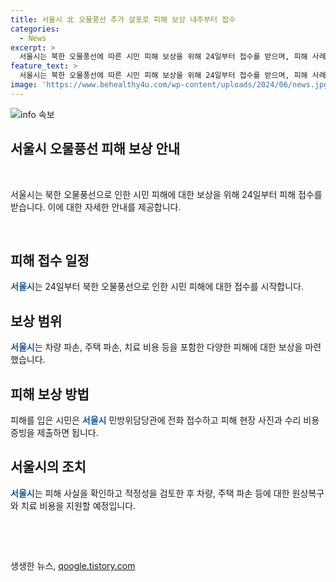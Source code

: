 ```yaml
---
title: 서울시 北 오물풍선 추가 살포로 피해 보상 내주부터 접수
categories:
  - News
excerpt: >
  서울시는 북한 오물풍선에 따른 시민 피해 보상을 위해 24일부터 접수를 받으며, 피해 사례는 테라스 천장 유리 파손 등 6건으로 알려졌다. 현재 법적 근거가 없지만, 시는 예비비를 활용해 보상에 나설 예정이며, 시민은 피해 사실을 확인하고 수리비 등을 지원받을 수 있다. 이로써 북한 오물풍선 피해 지원이 확대됨에 따라 추가 피해 우려가 높아진 상황이다. (150자)
feature_text: >
  서울시는 북한 오물풍선에 따른 시민 피해 보상을 위해 24일부터 접수를 받으며, 피해 사례는 테라스 천장 유리 파손 등 6건으로 알려졌다. 현재 법적 근거가 없지만, 시는 예비비를 활용해 보상에 나설 예정이며, 시민은 피해 사실을 확인하고 수리비 등을 지원받을 수 있다. 이로써 북한 오물풍선 피해 지원이 확대됨에 따라 추가 피해 우려가 높아진 상황이다. (150자)
image: 'https://www.behealthy4u.com/wp-content/uploads/2024/06/news.jpg'
---
```


<p><img src="https://www.behealthy4u.com/wp-content/uploads/2024/06/news.jpg" alt="info 속보" /></p>

<h2 data-ke-size="size26">서울시 오물풍선 피해 보상 안내</h2>

<p data-ke-size="size16">&nbsp;</p>

<p>서울시는 북한 오물풍선으로 인한 시민 피해에 대한 보상을 위해 24일부터 피해 접수를 받습니다. 이에 대한 자세한 안내를 제공합니다.</p>

<p data-ke-size="size16">&nbsp;</p>

<h2 data-ke-size="size24">피해 접수 일정</h2>

<p><b><span style="color: #1a5490;">서울시</span></b>는 24일부터 북한 오물풍선으로 인한 시민 피해에 대한 접수를 시작합니다.</p>

<h2 data-ke-size="size24">보상 범위</h2>

<p><b><span style="color: #1a5490;">서울시</span></b>는 차량 파손, 주택 파손, 치료 비용 등을 포함한 다양한 피해에 대한 보상을 마련했습니다.</p>

<h2 data-ke-size="size24">피해 보상 방법</h2>

<p>피해를 입은 시민은 <b><span style="color: #1a5490;">서울시</span></b> 민방위담당관에 전화 접수하고 피해 현장 사진과 수리 비용 증빙을 제출하면 됩니다.</p>

<h2 data-ke-size="size24">서울시의 조치</h2>

<p><b><span style="color: #1a5490;">서울시</span></b>는 피해 사실을 확인하고 적정성을 검토한 후 차량, 주택 파손 등에 대한 원상복구와 치료 비용을 지원할 예정입니다.</p>

<p data-ke-size="size16">&nbsp;</p>

<p data-ke-size="size16">&nbsp;</p>
생생한 뉴스, <a href="https://qoogle.tistory.com" rel="dofollow">qoogle.tistory.com</a>


